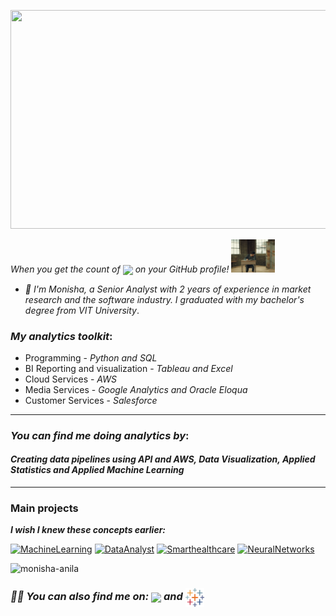 <img src="https://media.licdn.com/dms/image/C5622AQFJ521PFF72zA/feedshare-shrink_2048_1536/0/1676027745133?e=1682553600&v=beta&t=ijR8O9wPqh_A_6UqJtE9BG5luo2050WA81qEARcW4Rg" height = "350px" width="1000px" align="centre"/></a>

*When you get the count of <img align='center' src="https://komarev.com/ghpvc/?username=monisha-anila"> on your GitHub profile!* <img src ="https://github.com/monisha-anila/monisha-anila/blob/main/giphy.webp" width="70px">
 
- *👋 I'm Monisha, a Senior Analyst with 2 years of experience in market research and the software industry. I graduated with my bachelor's degree from VIT University*.

### *My analytics toolkit*:
*  Programming - *Python and SQL*
*  BI Reporting and visualization - *Tableau and Excel*
*  Cloud Services - *AWS*
*  Media Services - *Google Analytics and Oracle Eloqua*
*  Customer Services - *Salesforce*
--------
### *You can find me doing analytics by*:
#### *Creating data pipelines using API and AWS, Data Visualization, Applied Statistics and Applied Machine Learning*
---------
### Main projects
<b>*I wish I knew these concepts earlier:*</b>
<p align="left">
  <a href="https://github.com/monisha-anila/Tuning-Learning-rate"><img width="400" src="https://github-readme-stats.vercel.app/api/pin/?username=monisha-anila&repo=Tuning-Learning-rate&theme=react&bg_color=181b24&title_color=F8D866&icon_color=24a0ed&hide_border=true&show_icons=false" alt="MachineLearning"></a>
  <a href="https://github.com/monisha-anila/Data-Analyst-hacks"><img width="400" src="https://github-readme-stats.vercel.app/api/pin/?username=monisha-anila&repo=Data-Analyst-hacks&theme=react&bg_color=181b24&title_color=F8D866&icon_color=24a0ed&hide_border=true&show_icons=false" alt="DataAnalyst"></a>
  <a href="https://github.com/monisha-anila/Smart-health-care"><img width="400" src="https://github-readme-stats.vercel.app/api/pin/?username=monisha-anila&repo=Smart-health-care&hide_border=true&bg_color=181b24&title_color=F8D866&icon_color=24a0ed&theme=react&show_icons=false" alt="Smarthealthcare"></a>
  <a href="https://github.com/monisha-anila/Object-detection-"><img width="400" src="https://github-readme-stats.vercel.app/api/pin/?username=monisha-anila&repo=Object-detection-&theme=react&bg_color=181b24&title_color=F8D866&icon_color=24a0ed&hide_border=true&show_icons=false" alt="NeuralNetworks"></a>
</p>


<p align="left"> <img src="https://github-readme-stats.vercel.app/api?username=monisha-anila&show_icons=true&hide=java,html,tex&theme=react&bg_color=181b24&title_color=F8D866&icon_color=24a0ed&hide_border=true&langs_count=4)" alt="monisha-anila" />

### *🙋‍♀️ You can also find me on: <a href="https://linkedin.com/in/monisha-anila"><img align ='center' src="https://github.com/rahuldkjain/github-profile-readme-generator/blob/master/src/images/icons/Social/linked-in-alt.svg" width="30px"></a> and <a href="https://public.tableau.com/app/profile/monisha.anila"> <img align ='center' src="https://github.com/monisha-anila/monisha-anila/blob/main/tableau-software.svg" width ="30px"></a>* 

